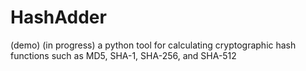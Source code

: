 # HashAdder
(demo) (in progress) a python tool for calculating cryptographic hash functions such as MD5, SHA-1, SHA-256, and SHA-512

